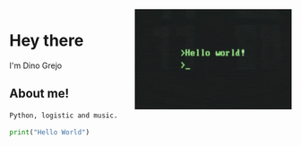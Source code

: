 
<img align="right" alt="GIF" src="https://raw.githubusercontent.com/dgrej/dgrej/master/code.gif" width="280" height="179" />

# Hey there
  I'm Dino Grejo


## About me! 
  
    Python, logistic and music.
     
 ```python
print("Hello World")


  ```
